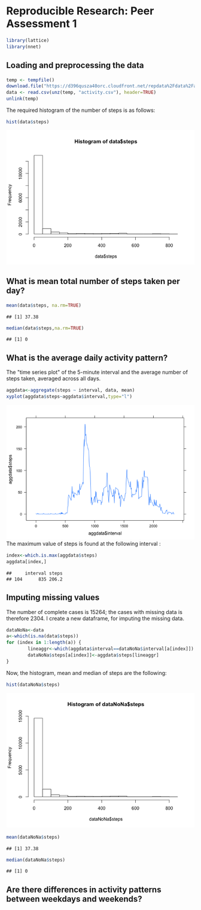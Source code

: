 # Reproducible Research: Peer Assessment 1

```r
library(lattice)
library(nnet)
```

## Loading and preprocessing the data

```r
temp <- tempfile()
download.file("https://d396qusza40orc.cloudfront.net/repdata%2Fdata%2Factivity.zip",temp,method="curl")
data <- read.csv(unz(temp, "activity.csv"), header=TRUE)
unlink(temp)
```
The required histogram of the number of steps is as follows: 

```r
hist(data$steps)
```

![plot of chunk unnamed-chunk-3](./PA1_template_files/figure-html/unnamed-chunk-3.png) 

## What is mean total number of steps taken per day?

```r
mean(data$steps, na.rm=TRUE)
```

```
## [1] 37.38
```

```r
median(data$steps,na.rm=TRUE)
```

```
## [1] 0
```
## What is the average daily activity pattern?
The "time series plot" of the 5-minute interval and the average number of steps taken, averaged across all days.

```r
aggdata<-aggregate(steps ~ interval, data, mean)
xyplot(aggdata$steps~aggdata$interval,type="l")
```

![plot of chunk unnamed-chunk-5](./PA1_template_files/figure-html/unnamed-chunk-5.png) 
The maximum value of steps is found at the following interval : 

```r
index<-which.is.max(aggdata$steps)
aggdata[index,]
```

```
##     interval steps
## 104      835 206.2
```

## Imputing missing values
The number of complete cases is 15264; the cases with missing data is therefore 2304.
I create a new dataframe, for imputing the missing data. 

```r
dataNoNa<-data
a<-which(is.na(data$steps))
for (index in 1:length(a)) {
        lineaggr<-which(aggdata$interval==dataNoNa$interval[a[index]])
        dataNoNa$steps[a[index]]<-aggdata$steps[lineaggr]        
}
```
Now, the histogram, mean and median of steps are the following: 

```r
hist(dataNoNa$steps)
```

![plot of chunk unnamed-chunk-8](./PA1_template_files/figure-html/unnamed-chunk-8.png) 

```r
mean(dataNoNa$steps)
```

```
## [1] 37.38
```

```r
median(dataNoNa$steps)
```

```
## [1] 0
```

## Are there differences in activity patterns between weekdays and weekends?
